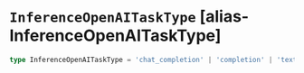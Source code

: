 # `InferenceOpenAITaskType` [alias-InferenceOpenAITaskType]
```typescript
type InferenceOpenAITaskType = 'chat_completion' | 'completion' | 'text_embedding';
```
